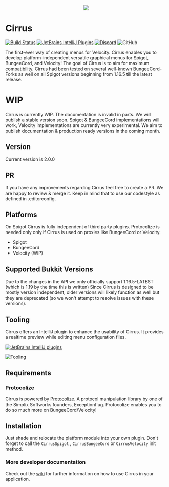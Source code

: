<p align="center">
  <img src="https://i.imgur.com/vmfZcvS.png" />
</p>


# Cirrus
[![Build Status](http://ci.exceptionflug.de/buildStatus/icon?job=Cirrus)](http://ci.exceptionflug.de/job/Cirrus/) [![JetBrains IntelliJ Plugins](https://img.shields.io/jetbrains/plugin/v/15194-cirrus-tooling)](https://plugins.jetbrains.com/plugin/15194-cirrus-tooling) [![Discord](https://img.shields.io/discord/752533664696369204?label=Discord)](https://discord.simplixsoft.com/) ![GitHub](https://img.shields.io/github/license/Exceptionflug/Protocolize)

The first-ever way of creating menus for Velocity.
Cirrus enables you to develop platform-independent versatile graphical menus for Spigot, BungeeCord, and Velocity! The
goal of Cirrus is to aim for maximum compatibility. Cirrus had been tested on several well-known BungeeCord-Forks as
well on all Spigot versions beginning from 1.16.5 till the latest release.



# WIP

Cirrus is currently WIP. The documentation is invalid in parts. We will publish a stable version soon.
Spigot & BungeeCord implementations will work, Velocity implementations are currently very experimental.
We aim to publish documentation & production ready versions in the coming month.

## Version
Current version is 2.0.0

## PR

If you have any improvements regarding Cirrus feel free to create a PR. We are happy to review & merge it.
Keep in mind that to use our codestyle as defined in .editorconfig.

## Platforms

On Spigot Cirrus is fully independent of third party plugins. Protocolize is needed only only if Cirrus is used on
proxies like BungeeCord or Velocity.

- Spigot 
- BungeeCord
- Velocity (WIP)

## Supported Bukkit Versions

Due to the changes in the API we only officially support 1.16.5-LATEST (which is 1.19 by the time this is written)
Since Cirrus is designed to be mostly version independent, older versions will likely function as well but they are deprecated (so we won't attempt to resolve issues with these versions).

## Tooling

Cirrus offers an IntelliJ plugin to enhance the usability of Cirrus. It provides a realtime preview while editing menu
configuration files.

[![JetBrains IntelliJ plugins](https://img.shields.io/jetbrains/plugin/d/15194-cirrus-tooling)](https://plugins.jetbrains.com/plugin/15194-cirrus-tooling)

![Tooling](https://i.imgur.com/88pvZ8G.gif)

## Requirements

### Protocolize

Cirrus is powered by [Protocolize](https://github.com/Exceptionflug/protocolize). A protocol manipulation library by one
of the Simplix Softworks founders, Exceptionflug. Protocolize enables you to do so much more on BungeeCord/Velocity!

## Installation

Just shade and relocate the platform module into your own plugin. Don't forget to call the `CirrusSpigot`
, `CirrusBungeeCord` or `CirrusVelocity` init method.

### More developer documentation

Check out the [wiki](https://github.com/Simplix-Softworks/Cirrus/wiki) for further information on how to use Cirrus in
your application.
